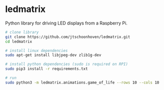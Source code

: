 # ledmatrix
Python library for driving LED displays from a Raspberry Pi.

```bash
# clone library
git clone https://github.com/jtschoonhoven/ledmatrix.git
cd ledmatrix

# install linux dependencies
sudo apt-get install libjpeg-dev zlib1g-dev

# install python dependencies (sudo is required on RPI)
sudo pip3 install -r requirements.txt

# run
sudo python3 -m ledmatrix.animations.game_of_life --rows 10 --cols 10
```
